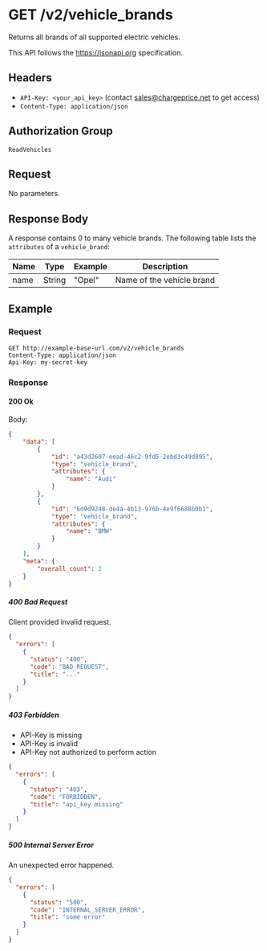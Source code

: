 # GET /v2/vehicle_brands

Returns all brands of all supported electric vehicles.

This API follows the https://jsonapi.org specification.

## Headers

* `API-Key: <your_api_key>` (contact sales@chargeprice.net to get access)
* `Content-Type: application/json`

## Authorization Group

`ReadVehicles`

## Request

No parameters.

## Response Body

A response contains 0 to many vehicle brands.
The following table lists the `attributes` of a `vehicle_brand`:

| **Name** | **Type** | **Example** | **Description**           |
| -------- | -------- | ----------- | ------------------------- |
| name     | String   | "Opel"      | Name of the vehicle brand |

## Example

### Request

```http
GET http://example-base-url.com/v2/vehicle_brands
Content-Type: application/json
Api-Key: my-secret-key
```

### Response

#### 200 Ok

Body:
```json
{
    "data": [
        {
            "id": "a43d2607-eead-46c2-9fd5-2ebd3c49d895",
            "type": "vehicle_brand",
            "attributes": {
                "name": "Audi"
            }
        },
        {
            "id": "6d9d9248-de4a-4b13-976b-4e9f6688b0b1",
            "type": "vehicle_brand",
            "attributes": {
                "name": "BMW"
            }
        }
    ],
    "meta": {
        "overall_count": 2
    }
}

```

##### 400 Bad Request

Client provided invalid request.

```json
{
  "errors": [
    {
      "status": "400",
      "code": "BAD_REQUEST",
      "title": "..."
    }
  ]
}
```

##### 403 Forbidden

* API-Key is missing
* API-Key is invalid
* API-Key not authorized to perform action

```json
{
  "errors": [
    {
      "status": "403",
      "code": "FORBIDDEN",
      "title": "api_key missing"
    }
  ]
}
```

##### 500 Internal Server Error

An unexpected error happened.

```json
{
  "errors": [
    {
      "status": "500",
      "code": "INTERNAL_SERVER_ERROR",
      "title": "some error"
    }
  ]
}
```
